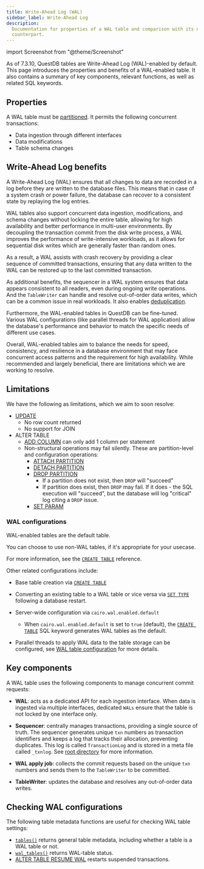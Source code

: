 ```yaml
---
title: Write-Ahead Log (WAL)
sidebar_label: Write-Ahead Log
description:
  Documentation for properties of a WAL table and comparison with its non-WAL
  counterpart.
---
```


import Screenshot from "@theme/Screenshot"

As of 7.3.10, QuestDB tables are Write-Ahead Log (WAL)-enabled by default. This
page introduces the properties and benefits of a WAL-enabled table. It also
contains a summary of key components, relevant functions, as well as related SQL
keywords.

## Properties

A WAL table must be [partitioned](/docs/concept/partitions/). It permits the
following concurrent transactions:

- Data ingestion through different interfaces
- Data modifications
- Table schema changes

## Write-Ahead Log benefits

A Write-Ahead Log (WAL) ensures that all changes to data are recorded in a log
before they are written to the database files. This means that in case of a
system crash or power failure, the database can recover to a consistent state by
replaying the log entries.

WAL tables also support concurrent data ingestion, modifications, and schema
changes without locking the entire table, allowing for high availability and
better performance in multi-user environments. By decoupling the transaction
commit from the disk write process, a WAL improves the performance of
write-intensive workloads, as it allows for sequential disk writes which are
generally faster than random ones.

As a result, a WAL assists with crash recovery by providing a clear sequence of
committed transactions, ensuring that any data written to the WAL can be
restored up to the last committed transaction.

As additional benefits, the sequencer in a WAL system ensures that data appears
consistent to all readers, even during ongoing write operations. And the
`TableWriter` can handle and resolve out-of-order data writes, which can be a
common issue in real workloads. It also enables
[deduplication](/docs/concept/deduplication/).

Furthermore, the WAL-enabled tables in QuestDB can be fine-tuned. Various WAL
configurations (like parallel threads for WAL application) allow the database's
performance and behavior to match the specific needs of different use cases.

Overall, WAL-enabled tables aim to balance the needs for speed, consistency, and
resilience in a database environment that may face concurrent access patterns
and the requirement for high availability. While recommended and largely
beneficial, there are limitations which we are working to resolve.

## Limitations

We have the following as limitations, which we aim to soon resolve:

- [UPDATE](/docs/reference/sql/update/)
  - No row count returned
  - No support for JOIN
- ALTER TABLE
  - [ADD COLUMN](/docs/reference/sql/alter-table-add-column/) can only add 1
    column per statement
  - Non-structural operations may fail silently. These are partition-level and
    configuration operations:
    - [ATTACH PARTITION](/docs/reference/sql/alter-table-attach-partition/)
    - [DETACH PARTITION](/docs/reference/sql/alter-table-detach-partition/)
    - [DROP PARTITION](/docs/reference/sql/alter-table-drop-partition/)
      - If a partition does not exist, then `DROP` will "succeed"
      - If partition does exist, then `DROP` may fail. If it does - the SQL
        execution will "succeed", but the database will log "critical" log
        citing a `DROP` issue.
    - [SET PARAM](/docs/reference/sql/alter-table-set-param/)

### WAL configurations

WAL-enabled tables are the default table.

You can choose to use non-WAL tables, if it's appropriate for your usecase.

For more information, see the
[`CREATE TABLE`](/docs/reference/sql/create-table/#wal-table-parameter)
reference.

Other related configurations include:

- Base table creation via [`CREATE TABLE`](/docs/reference/sql/create-table/)

- Converting an existing table to a WAL table or vice versa via
  [`SET TYPE`](/docs/reference/sql/alter-table-set-type/) following a database
  restart.

- Server-wide configuration via `cairo.wal.enabled.default`

  - When `cairo.wal.enabled.default` is set to `true` (default), the
    [`CREATE TABLE`](/docs/reference/sql/create-table/) SQL keyword generates
    WAL tables as the default.

- Parallel threads to apply WAL data to the table storage can be configured, see
  [WAL table configuration](/docs/configuration/#wal-table-configurations) for
  more details.

## Key components

A WAL table uses the following components to manage concurrent commit requests:

- **WAL**: acts as a dedicated API for each ingestion interface. When data is
  ingested via multiple interfaces, dedicated `WALs` ensure that the table is
  not locked by one interface only.

- **Sequencer**: centrally manages transactions, providing a single source of
  truth. The sequencer generates unique `txn` numbers as transaction identifiers
  and keeps a log that tracks their allocation, preventing duplicates. This log
  is called `TransactionLog` and is stored in a meta file called `_txnlog`. See
  [root directory](/docs/concept/root-directory-structure/#db-directory) for
  more information.

- **WAL apply job**: collects the commit requests based on the unique `txn`
  numbers and sends them to the `TableWriter` to be committed.

- **TableWriter**: updates the database and resolves any out-of-order data
  writes.

<Screenshot
  alt="Diagram showing the sequencer allocating txn numbers to events cronologically"
  title="The sequencer allocates unique txn numbers to transactions from different WALs chronologically and serves as the single source of truth."
  height={435}
  src="images/docs/concepts/wal_sequencer.webp"
  width={745}
/>

<Screenshot
  alt="Diagram showing the WAL job application and WAL collect events and commit to QuestDB"
  title="The WAL job application collects the transactions sequencially for the TableWriter to commit to QuestDB."
  height={435}
  src="images/docs/concepts/wal_process.webp"
  width={745}
/>

## Checking WAL configurations

The following table metadata functions are useful for checking WAL table
settings:

- [`tables()`](/docs/reference/function/meta/#tables) returns general table
  metadata, including whether a table is a WAL table or not.
- [`wal_tables()`](/docs/reference/function/meta/#wal_tables) returns WAL-table
  status.
- [ALTER TABLE RESUME WAL](/docs/reference/sql/alter-table-resume-wal/) restarts
  suspended transactions.

<!-- ## See also -->
<!-- Adding links to blog posts etc -->
